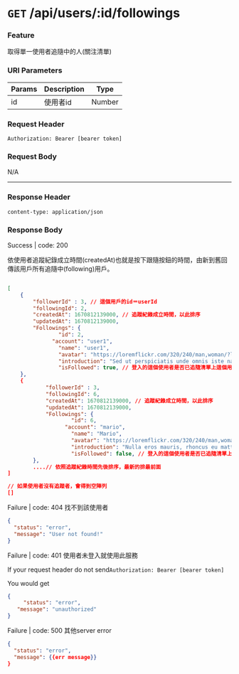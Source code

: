 # `GET` /api/users/:id/followings

### Feature

取得單一使用者追隨中的人(關注清單)


### URI Parameters

| Params | Description | Type |
| --- | --- | --- |
| id | 使用者id | Number |

### Request Header

```
Authorization: Bearer [bearer token]
```

### Request Body

N/A

---

### Response Header

```
content-type: application/json
```

### Response Body

Success | code: 200 

依使用者追蹤紀錄成立時間(createdAt)也就是按下跟隨按鈕的時間，由新到舊回傳該用戶所有追隨中(following)用戶。

```json

[
	{
		"followerId" : 3, // 這個用戶的id＝userId
		"followingId": 2,
		"createdAt": 1670812139000, // 追蹤紀錄成立時間，以此排序
		"updatedAt": 1670812139000, 
		"Followings": {
				"id": 2,
			  "account": "user1",
				"name": "user1",
				"avatar": "https://loremflickr.com/320/240/man,woman/?lock=36",
				"introduction": "Sed ut perspiciatis unde omnis iste natus",
				"isFollowed": true, // 登入的這個使用者是否已追隨清單上這個用戶	 
	},
	{
			"followerId" : 3, 
			"followingId": 6,
			"createdAt": 1670812139000, // 追蹤紀錄成立時間，以此排序
			"updatedAt": 1670812139000, 
			"Followings": {
					"id": 6,
				  "account": "mario",
					"name": "Mario",
					"avatar": "https://loremflickr.com/320/240/man,woman/?lock=45",
					"introduction": "Nulla eros mauris, rhoncus eu mattis ut",
					"isFollowed": false, // 登入的這個使用者是否已追隨清單上這個用戶(Mario)	 
		},
		....// 依照追蹤紀錄時間先後排序，最新的排最前面 
]

// 如果使用者沒有追蹤者，會得到空陣列
[]
```

Failure | code: 404 找不到該使用者

```json
{
  "status": "error",
  "message": "User not found!"
}
```

Failure | code: 401 使用者未登入就使用此服務

If your request header do not send`Authorization: Bearer [bearer token]`

You would get

```json
{
	 "status": "error",
   "message": "unauthorized"
}
```

Failure | code: 500 其他server error

```json
{
  "status": "error",
  "message": {{err message}}
}
```
